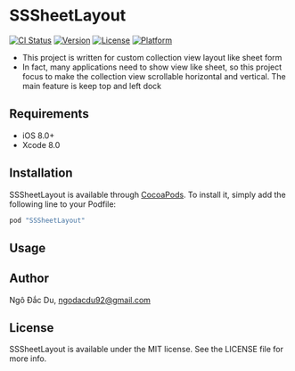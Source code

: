 # SSSheetLayout

[![CI Status](http://img.shields.io/travis/Macbook/SSSheetLayout.svg?style=flat)](https://travis-ci.org/Macbook/SSSheetLayout)
[![Version](https://img.shields.io/cocoapods/v/SSSheetLayout.svg?style=flat)](http://cocoapods.org/pods/SSSheetLayout)
[![License](https://img.shields.io/cocoapods/l/SSSheetLayout.svg?style=flat)](http://cocoapods.org/pods/SSSheetLayout)
[![Platform](https://img.shields.io/cocoapods/p/SSSheetLayout.svg?style=flat)](http://cocoapods.org/pods/SSSheetLayout)

- This project is written for custom collection view layout like sheet form
- In fact, many applications need to show view like sheet, so this project focus to make the collection view scrollable horizontal and vertical. The main feature is keep top and left dock

## Requirements
* iOS 8.0+
* Xcode 8.0

## Installation

SSSheetLayout is available through [CocoaPods](http://cocoapods.org). To install
it, simply add the following line to your Podfile:

```ruby
pod "SSSheetLayout"
```

## Usage

## Author

Ngô Đắc Du, ngodacdu92@gmail.com

## License

SSSheetLayout is available under the MIT license. See the LICENSE file for more info.
